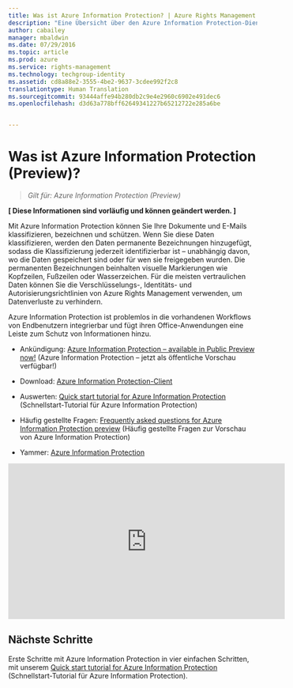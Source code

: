 ```yaml
---
title: Was ist Azure Information Protection? | Azure Rights Management
description: "Eine Übersicht über den Azure Information Protection-Dienst, der jetzt als Vorschau verfügbar ist"
author: cabailey
manager: mbaldwin
ms.date: 07/29/2016
ms.topic: article
ms.prod: azure
ms.service: rights-management
ms.technology: techgroup-identity
ms.assetid: cd8a88e2-3555-4be2-9637-3cdee992f2c8
translationtype: Human Translation
ms.sourcegitcommit: 93444affe94b280db2c9e4e2960c6902e491dec6
ms.openlocfilehash: d3d63a778bff62649341227b65212722e285a6be


---
```


# Was ist Azure Information Protection (Preview)?

>*Gilt für: Azure Information Protection (Preview)*

**[ Diese Informationen sind vorläufig und können geändert werden. ]**

Mit Azure Information Protection können Sie Ihre Dokumente und E-Mails klassifizieren, bezeichnen und schützen. Wenn Sie diese Daten klassifizieren, werden den Daten permanente Bezeichnungen hinzugefügt, sodass die Klassifizierung jederzeit identifizierbar ist – unabhängig davon, wo die Daten gespeichert sind oder für wen sie freigegeben wurden. Die permanenten Bezeichnungen beinhalten visuelle Markierungen wie Kopfzeilen, Fußzeilen oder Wasserzeichen. Für die meisten vertraulichen Daten können Sie die Verschlüsselungs-, Identitäts- und Autorisierungsrichtlinien von Azure Rights Management verwenden, um Datenverluste zu verhindern. 

Azure Information Protection ist problemlos in die vorhandenen Workflows von Endbenutzern integrierbar und fügt ihren Office-Anwendungen eine Leiste zum Schutz von Informationen hinzu. 

- Ankündigung: [Azure Information Protection – available in Public Preview now!](https://blogs.technet.microsoft.com/enterprisemobility/2016/07/12/azure-information-protection-public-preview-available-now/) (Azure Information Protection – jetzt als öffentliche Vorschau verfügbar!)

- Download: [Azure Information Protection-Client](https://www.microsoft.com/en-us/download/details.aspx?id=53018)

- Auswerten: [Quick start tutorial for Azure Information Protection](infoprotect-quick-start-tutorial.md) (Schnellstart-Tutorial für Azure Information Protection) 

- Häufig gestellte Fragen: [Frequently asked questions for Azure Information Protection preview](faq.md) (Häufig gestellte Fragen zur Vorschau von Azure Information Protection)

- Yammer: [Azure Information Protection](https://www.yammer.com/askipteam/#/threads/inGroup?type=in_group&feedId=8652489&view=all)


<iframe width="560" height="315" src="https://www.youtube.com/embed/N9Ip0m6d3G0" frameborder="0" allowfullscreen></iframe>

## Nächste Schritte

Erste Schritte mit Azure Information Protection in vier einfachen Schritten, mit unserem [Quick start tutorial for Azure Information Protection](infoprotect-quick-start-tutorial.md) (Schnellstart-Tutorial für Azure Information Protection).


<!--HONumber=Jul16_HO5-->


